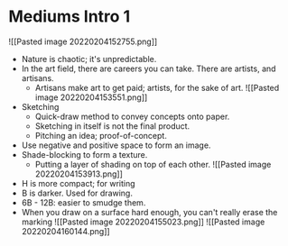 # Mediums Intro 1
![[Pasted image 20220204152755.png]]
- Nature is chaotic; it's unpredictable.
- In the art field, there are careers you can take. There are artists, and artisans.
    - Artisans make art to get paid; artists, for the sake of art.
![[Pasted image 20220204153551.png]]
- Sketching
    - Quick-draw method to convey concepts onto paper.
    - Sketching in itself is not the final product.
    - Pitching an idea; proof-of-concept.
- Use negative and positive space to form an image.
- Shade-blocking to form a texture.
    - Putting a layer of shading on top of each other.
![[Pasted image 20220204153913.png]]
- H is more compact; for writing
- B is darker. Used for drawing.
- 6B - 12B: easier to smudge them.
- When you draw on a surface hard enough, you can't really erase the marking
![[Pasted image 20220204155023.png]]
![[Pasted image 20220204160144.png]]
